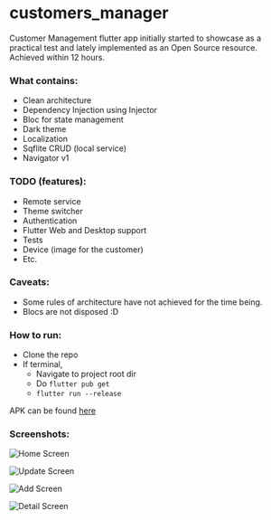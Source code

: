 # customers_manager

Customer Management flutter app initially started to showcase
as a practical test and lately implemented as an Open Source resource.
Achieved within 12 hours.

### What contains:

 - Clean architecture
 - Dependency Injection using Injector
 - Bloc for state management
 - Dark theme
 - Localization
 - Sqflite CRUD (local service)
 - Navigator v1
 
### TODO (features):
 - Remote service
 - Theme switcher
 - Authentication
 - Flutter Web and Desktop support
 - Tests
 - Device (image for the customer)
 - Etc.

### Caveats:

 - Some rules of architecture have not achieved for the time being.
 - Blocs are not disposed :D
 
### How to run:
 
  - Clone the repo
  - If terminal,
    - Navigate to project root dir
    - Do `flutter pub get`
    - `flutter run --release`

APK can be found [here](apk/app-release.apk)

### Screenshots:

   ![Home Screen](screenshots/home.png?raw=true "All customers list")
   
   ![Update Screen](screenshots/update.png?raw=true "Update customer")
   
   ![Add Screen](screenshots/add.png?raw=true "Add customer")
   
   ![Detail Screen](screenshots/detail.png?raw=true "View customer details")